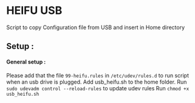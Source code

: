# HEIFU USB

Script to copy Configuration file from USB and insert in Home directory

Setup :
-----------

#### General setup :
Please add that the file `99-heifu.rules` in `/etc/udev/rules.d` to run script when an usb drive is plugged.
Add usb_heifu.sh to the home folder.
Run `sudo udevadm control --reload-rules` to update udev rules
Run `chmod +x usb_heifu.sh`